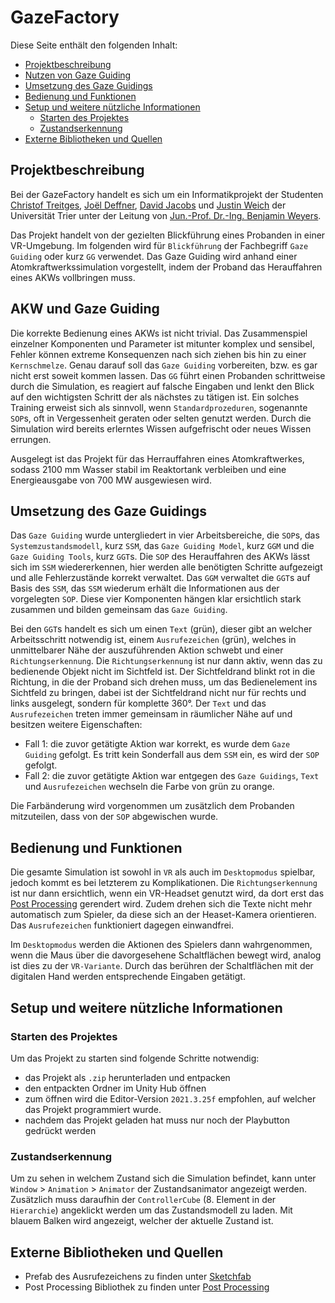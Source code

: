 # GazeFactory
Diese Seite enthält den folgenden Inhalt:
- [Projektbeschreibung](#projektbeschreibung)
- [Nutzen von Gaze Guiding](#akw-und-gaze-guiding)
- [Umsetzung des Gaze Guidings](#umsetzung-des-gaze-guidings)
- [Bedienung und Funktionen](#bedienung-und-funktionen)
- [Setup und weitere nützliche Informationen](#setup-und-weitere-nützliche-informationen)
  - [Starten des Projektes](#starten-des-projektes)
  - [Zustandserkennung](#zustandserkennung)
- [Externe Bibliotheken und Quellen](#externe-bibliotheken-und-quellen)

## Projektbeschreibung
Bei der GazeFactory handelt es sich um ein Informatikprojekt der Studenten [Christof Treitges](https://github.com/CTreitges), [Joël Deffner](https://github.com/JDeffner), [David Jacobs](https://github.com/DJacobs-dev) und [Justin Weich](https://github.com/1Houston1) der Universität Trier unter der Leitung von [Jun.-Prof. Dr.-Ing. Benjamin Weyers](https://www.uni-trier.de/universitaet/fachbereiche-faecher/fachbereich-iv/faecher/informatikwissenschaften/professuren/human-computer-interaction/team/benjamin-weyers).

Das Projekt handelt von der gezielten Blickführung eines Probanden in einer VR-Umgebung. Im folgenden wird für `Blickführung` der Fachbegriff `Gaze Guiding` oder kurz `GG` verwendet. Das Gaze Guiding wird anhand einer Atomkraftwerkssimulation vorgestellt, indem der Proband das Herauffahren eines AKWs vollbringen muss.

## AKW und Gaze Guiding
Die korrekte Bedienung eines AKWs ist nicht trivial. Das Zusammenspiel einzelner Komponenten und Parameter ist mitunter komplex und sensibel, Fehler können extreme Konsequenzen nach sich ziehen bis hin zu einer `Kernschmelze`. Genau darauf soll das `Gaze Guiding` vorbereiten, bzw. es gar nicht erst soweit kommen lassen. Das `GG` führt einen Probanden schrittweise durch die Simulation, es reagiert auf falsche Eingaben und lenkt den Blick auf den wichtigsten Schritt der als nächstes zu tätigen ist. Ein solches Training erweist sich als sinnvoll, wenn `Standardprozeduren`, sogenannte `SOP`s, oft in Vergessenheit geraten oder selten genutzt werden. Durch die Simulation wird bereits erlerntes Wissen aufgefrischt oder neues Wissen errungen.

Ausgelegt ist das Projekt für das Herrauffahren eines Atomkraftwerkes, sodass 2100 mm Wasser stabil im Reaktortank verbleiben und eine Energieausgabe von 700 MW ausgewiesen wird.

## Umsetzung des Gaze Guidings
Das `Gaze Guiding` wurde untergliedert in vier Arbeitsbereiche, die `SOP`s, das `Systemzustandsmodell`, kurz `SSM`, das `Gaze Guiding Model`, kurz `GGM` und die `Gaze Guiding Tools`, kurz `GGT`s. Die `SOP` des Herauffahren des AKWs lässt sich im `SSM` wiedererkennen, hier werden alle benötigten Schritte aufgezeigt und alle Fehlerzustände korrekt verwaltet. Das `GGM` verwaltet die `GGT`s auf Basis des `SSM`, das `SSM` wiederum erhält die Informationen aus der vorgelegten `SOP`. Diese vier Komponenten hängen klar ersichtlich stark zusammen und bilden gemeinsam das `Gaze Guiding`. 

Bei den `GGT`s handelt es sich um einen `Text` (grün), dieser gibt an welcher Arbeitsschritt notwendig ist, einem `Ausrufezeichen` (grün), welches in unmittelbarer Nähe der auszuführenden Aktion schwebt und einer `Richtungserkennung`. Die `Richtungserkennung` ist nur dann aktiv, wenn das zu bedienende Objekt nicht im Sichtfeld ist. Der Sichtfeldrand blinkt rot in die Richtung, in die der Proband sich drehen muss, um das Bedienelement ins Sichtfeld zu bringen, dabei ist der Sichtfeldrand nicht nur für rechts und links ausgelegt, sondern für komplette 360°. Der `Text` und das `Ausrufezeichen` treten immer gemeinsam in räumlicher Nähe auf und besitzen weitere Eigenschaften:
- Fall 1: die zuvor getätigte Aktion war korrekt, es wurde dem `Gaze Guiding` gefolgt. Es tritt kein Sonderfall aus dem `SSM` ein, es wird der `SOP` gefolgt.
- Fall 2: die zuvor getätigte Aktion war entgegen des `Gaze Guidings`, `Text` und `Ausrufezeichen` wechseln die Farbe von grün zu orange.

Die Farbänderung wird vorgenommen um zusätzlich dem Probanden mitzuteilen, dass von der `SOP` abgewischen wurde.

## Bedienung und Funktionen
Die gesamte Simulation ist sowohl in `VR` als auch im `Desktopmodus` spielbar, jedoch kommt es bei letzterem zu Komplikationen. Die `Richtungserkennung` ist nur dann ersichtlich, wenn ein VR-Headset genutzt wird, da dort erst das [Post Processing](#externe-bibliotheken-und-quellen) gerendert wird. Zudem drehen sich die Texte nicht mehr automatisch zum Spieler, da diese sich an der Heaset-Kamera orientieren. Das `Ausrufezeichen` funktioniert dagegen einwandfrei. 

Im `Desktopmodus` werden die Aktionen des Spielers dann wahrgenommen, wenn die Maus über die davorgesehene Schaltflächen bewegt wird, analog ist dies zu der `VR-Variante`. Durch das berühren der Schaltflächen mit der digitalen Hand werden entsprechende Eingaben getätigt.

## Setup und weitere nützliche Informationen

### Starten des Projektes
Um das Projekt zu starten sind folgende Schritte notwendig:
- das Projekt als `.zip` herunterladen und entpacken
- den entpackten Ordner im Unity Hub öffnen
- zum öffnen wird die Editor-Version `2021.3.25f` empfohlen, auf welcher das Projekt programmiert wurde.
- nachdem das Projekt geladen hat muss nur noch der Playbutton gedrückt werden

### Zustandserkennung
Um zu sehen in welchem Zustand sich die Simulation befindet, kann unter `Window` > `Animation` > `Animator` der Zustandsanimator angezeigt werden. Zusätzlich muss daraufhin der `ControllerCube` (8. Element in der `Hierarchie`) angeklickt werden um das Zustandsmodell zu laden. Mit blauem Balken wird angezeigt, welcher der aktuelle Zustand ist.

## Externe Bibliotheken und Quellen
- Prefab des Ausrufezeichens zu finden unter [Sketchfab](https://sketchfab.com/3d-models/exclamation-mark-3d-icon-35fcb8285f134554989f822ab90ee974)
- Post Processing Bibliothek zu finden unter [Post Processing](https://docs.unity3d.com/Packages/com.unity.postprocessing@2.2/manual/Installation.html)
